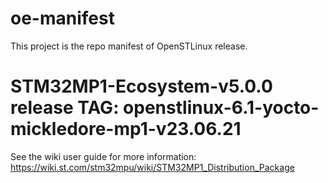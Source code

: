 # oe-manifest
This project is the repo manifest of OpenSTLinux release.
# STM32MP1-Ecosystem-v5.0.0 release TAG: openstlinux-6.1-yocto-mickledore-mp1-v23.06.21

See the wiki user guide for more information: https://wiki.st.com/stm32mpu/wiki/STM32MP1_Distribution_Package
